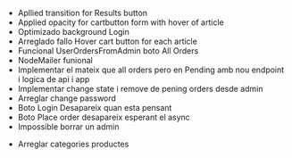 + Apllied transition for Results button
+ Applied opacity for cartbutton form with hover of article
+ Optimizado background Login
+ Arreglado fallo Hover cart button for each article
+ Funcional UserOrdersFromAdmin boto All Orders
+ NodeMailer funional
+ Implementar el mateix que all orders pero en Pending amb nou endpoint i logica de api i app
+ Implementar change state i remove de pening orders desde admin
+ Arreglar change password
+ Boto Login Desapareix quan esta pensant
+ Boto Place order desapareix esperant el async
+ Impossible borrar un admin
- Arreglar categories productes